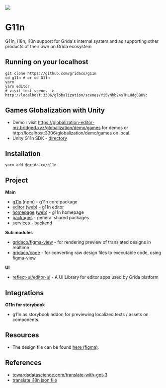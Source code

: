 ![](./branding/g11n-cover-shaed.png)

# G11n

G11n, i18n, l10n support for Grida's internal system and as supporting other products of their own on Grida ecosystem

## Running on your localhost

```
git clone https://github.com/gridaco/g11n
cd g11n # or cd G11n
yarn
yarn editor
# visit test scene. -> http://localhost:3306/globalization/scenes/Yi5VNbb24sTMLHdgCBUVc
```

## Games Globalization with Unity

- Demo : visit https://globalization-editor-mz.bridged.xyz/globalization/demo/games for demos or http://localhost:3306/globalization/demo/games on local.
- Unity G11n SDK - [directory](./sdks/unity)

## Installation

```
yarn add @grida.co/g11n
```

## Project

**Main**

- [g11n](./g11n) (npm) - g11n core package
- [editor](./editor) ([web](https://globalization-editor-mz.bridged.xyz/)) - g11n editor
- [homepage](./homepage) ([web](https://globalization-homepage-mz.bridged.xyz/)) - g11n homepage
- [packages](./packages) - general shared packages
- [services](./services) - backend

**Sub modules**

- [gridaco/figma-view](https://github.com/gridaco/figma-view) - for rendering preview of translated designs in realtime
- [gridaco/code](https://github.com/gridaco/code) - for converting raw design files to executable code, using figma-view

**UI**

- [reflect-ui/editor-ui](https://github.com/reflect-ui/editor-ui) - A UI Library for editor apps used by Grida platform

## Integrations

**G11n for storybook**

- g11n as storybook addon for previewing localized texts / assets on components.

## Resources

- The design file can be found [here (figma)](https://www.figma.com/file/U30hcjkp49sopE3bS1WuG6/g11n?node-id=0%3A1&t=uikVe7Y1Bvs3EpqS-1).

## References

- [towardsdatascience.com/translate-with-gpt-3](https://towardsdatascience.com/translate-with-gpt-3-9903c4a6f385)
- [translate i18n json file](https://translate.i18next.com/)
